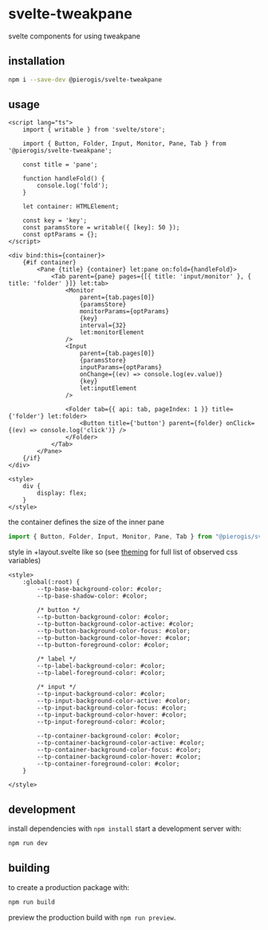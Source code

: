 # svelte-tweakpane

svelte components for using tweakpane

## installation

```bash
npm i --save-dev @pierogis/svelte-tweakpane
```

## usage

```svelte
<script lang="ts">
	import { writable } from 'svelte/store';

	import { Button, Folder, Input, Monitor, Pane, Tab } from '@pierogis/svelte-tweakpane';

	const title = 'pane';

	function handleFold() {
		console.log('fold');
	}

	let container: HTMLElement;

	const key = 'key';
	const paramsStore = writable({ [key]: 50 });
	const optParams = {};
</script>
```

```svelte
<div bind:this={container}>
	{#if container}
		<Pane {title} {container} let:pane on:fold={handleFold}>
			<Tab parent={pane} pages={[{ title: 'input/monitor' }, { title: 'folder' }]} let:tab>
				<Monitor
					parent={tab.pages[0]}
					{paramsStore}
					monitorParams={optParams}
					{key}
					interval={32}
					let:monitorElement
				/>
				<Input
					parent={tab.pages[0]}
					{paramsStore}
					inputParams={optParams}
					onChange={(ev) => console.log(ev.value)}
					{key}
					let:inputElement
				/>

				<Folder tab={{ api: tab, pageIndex: 1 }} title={'folder'} let:folder>
					<Button title={'button'} parent={folder} onClick={(ev) => console.log('click')} />
				</Folder>
			</Tab>
		</Pane>
	{/if}
</div>
```

```svelte
<style>
	div {
		display: flex;
	}
</style>
```

the container defines the size of the inner pane

```ts
import { Button, Folder, Input, Monitor, Pane, Tab } from "@pierogis/svelte-tweakpane"
```

style in +layout.svelte like so (see [theming](https://cocopon.github.io/tweakpane/theming/) for full list of observed css variables)
```svelte
<style>
	:global(:root) {
		--tp-base-background-color: #color;
		--tp-base-shadow-color: #color;

		/* button */
		--tp-button-background-color: #color;
		--tp-button-background-color-active: #color;
		--tp-button-background-color-focus: #color;
		--tp-button-background-color-hover: #color;
		--tp-button-foreground-color: #color;

		/* label */
		--tp-label-background-color: #color;
		--tp-label-foreground-color: #color;

		/* input */
		--tp-input-background-color: #color;
		--tp-input-background-color-active: #color;
		--tp-input-background-color-focus: #color;
		--tp-input-background-color-hover: #color;
		--tp-input-foreground-color: #color;

		--tp-container-background-color: #color;
		--tp-container-background-color-active: #color;
		--tp-container-background-color-focus: #color;
		--tp-container-background-color-hover: #color;
		--tp-container-foreground-color: #color;
	}

</style>
```

## development

install dependencies with `npm install`
start a development server with:

```bash
npm run dev
```

## building

to create a production package with:

```bash
npm run build
```

preview the production build with `npm run preview`.